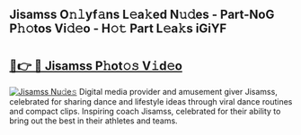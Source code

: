 ## Jisamss O𝚗𝚕yf𝚊ns L𝚎a𝚔ed N𝚞𝚍es - Part-NoG P𝚑𝚘tos Vi𝚍𝚎o - H𝚘𝚝 Part L𝚎a𝚔s iGiYF

# <h2><a href="http://kfcvbq1.oniu.top/?m=Jisamss">🔗👉 🔴 Jisamss P𝚑ot𝚘𝚜 V𝚒d𝚎o</a></h2>

[![Jisamss Nu𝚍e𝚜](https://i.imgur.com/0qMVB7G.gif)](http://kfcvbq1.oniu.top/?m=Jisamss)
Digital media provider and amusement giver Jisamss, celebrated for sharing dance and lifestyle ideas through viral dance routines and compact clips. Inspiring coach Jisamss, celebrated for their ability to bring out the best in their athletes and teams.  
